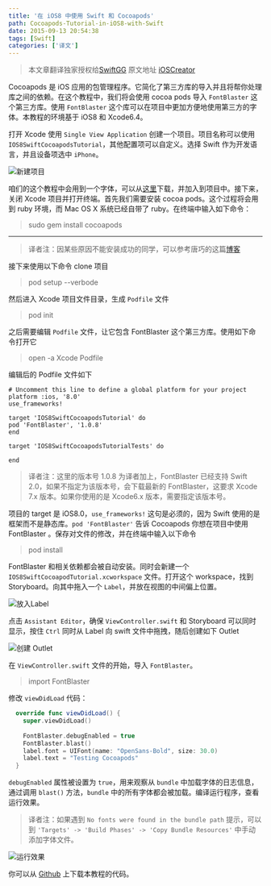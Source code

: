 ```yaml
---
title: '在 iOS8 中使用 Swift 和 Cocoapods'
path: Cocoapods-Tutorial-in-iOS8-with-Swift
date: 2015-09-13 20:54:38
tags: [Swift]
categories: ['译文']
---
```


> 本文章翻译独家授权给[SwiftGG](http://swift.gg/)
> 原文地址 [iOSCreator](http://www.ioscreator.com/tutorials/cocoapods-tutorial-ios8-swift)

Cocoapods 是 iOS 应用的包管理程序。它简化了第三方库的导入并且将帮你处理库之间的依赖。在这个教程中，我们将会使用 cocoa pods 导入 `FontBlaster` 这个第三方库。使用 `FontBlaster` 这个库可以在项目中更加方便地使用第三方的字体。本教程的环境基于 iOS8 和 Xcode6.4。

<!--more-->

打开 Xcode 使用 `Single View Application` 创建一个项目。项目名称可以使用 `IOS8SwiftCocoapodsTutorial`，其他配置项可以自定义。选择 Swift 作为开发语言，并且设备项选中 `iPhone`。

![新建项目](http://7qnang.com1.z0.glb.clouddn.com/IOS8SwiftCocoapodsTutorial_1.png)

咱们的这个教程中会用到一个字体，可以从[这里](http://www.ioscreator.com/s/OpenSans-Bold.ttf)下载，并加入到项目中。接下来，关闭 Xcode 项目并打开终端。首先我们需要安装 cocoa pods。这个过程将会用到 ruby 环境，而 Mac OS X 系统已经自带了 ruby。在终端中输入如下命令：

> sudo gem install cocoapods

---

> 译者注：因某些原因不能安装成功的同学，可以参考唐巧的这篇[博客](http://blog.devtang.com/blog/2014/05/25/use-cocoapod-to-manage-ios-lib-dependency/)

接下来使用以下命令 clone 项目

> pod setup --verbode

然后进入 Xcode 项目文件目录，生成 `Podfile` 文件

> pod init

之后需要编辑 `Podfile` 文件，让它包含 FontBlaster 这个第三方库。使用如下命令打开它

> open -a Xcode Podfile

编辑后的 Podfile 文件如下

```
# Uncomment this line to define a global platform for your project
platform :ios, '8.0'
use_frameworks!

target 'IOS8SwiftCocoapodsTutorial' do
pod 'FontBlaster', '1.0.8'
end

target 'IOS8SwiftCocoapodsTutorialTests' do

end
```

> 译者注：这里的版本号 1.0.8 为译者加上，FontBlaster 已经支持 Swift 2.0，如果不指定为该版本号，会下载最新的 FontBlaster，这要求 Xcode 7.x 版本。如果你使用的是 Xcode6.x 版本，需要指定该版本号。

项目的 target 是 iOS8.0，`use_frameworks!` 这句是必须的，因为 Swift 使用的是框架而不是静态库。`pod 'FontBlaster'` 告诉 Cocoapods 你想在项目中使用 FontBlaster 。保存对文件的修改，并在终端中输入以下命令

> pod install

FontBlaster 和相关依赖都会被自动安装。同时会新建一个 `IOS8SwiftCocoapodTutorial.xcworkspace` 文件。打开这个 workspace，找到 Storyboard。向其中拖入一个 `Label`，并放在视图的中间偏上位置。

![放入Label](http://7qnang.com1.z0.glb.clouddn.com/IOS8SwiftCocoapodsTutorial_2.png)

点击 `Assistant Editor`，确保 `ViewController.swift` 和 Storyboard 可以同时显示，按住 `Ctrl` 同时从 Label 向 swift 文件中拖拽，随后创建如下 Outlet

![创建 Outlet](http://7qnang.com1.z0.glb.clouddn.com/IOS8SwiftCocoapodsTutorial_3.png)

在 `ViewController.swift` 文件的开始，导入 `FontBlaster`。

> import FontBlaster

修改 `viewDidLoad` 代码：

```swift
  override func viewDidLoad() {
    super.viewDidLoad()
    
    FontBlaster.debugEnabled = true
    FontBlaster.blast()
    label.font = UIFont(name: "OpenSans-Bold", size: 30.0)
    label.text = "Testing Cocoapods"
  }
```

`debugEnabled` 属性被设置为 `true`，用来观察从 `bundle` 中加载字体的日志信息，通过调用 `blast()` 方法，`bundle` 中的所有字体都会被加载。编译运行程序，查看运行效果。

> 译者注：如果遇到 `No fonts were found in the bundle path` 提示，可以到 `'Targets' -> 'Build Phases' -> 'Copy Bundle Resources'` 中手动添加字体文件。

![运行效果](http://7qnang.com1.z0.glb.clouddn.com/IOS8SwiftCocoapodsTutorial_4.png)

你可以从 [Github](https://github.com/ioscreator/ioscreator) 上下载本教程的代码。
